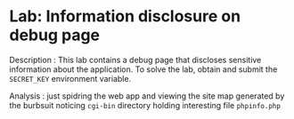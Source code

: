 # Lab: Information disclosure on debug page

Description : This lab contains a debug page that discloses sensitive information about the application. To solve the lab, obtain and submit the `SECRET_KEY` environment variable.

Analysis :
just spidring the web app and viewing the site map generated by the burbsuit noticing `cgi-bin` directory  holding interesting file `phpinfo.php`
